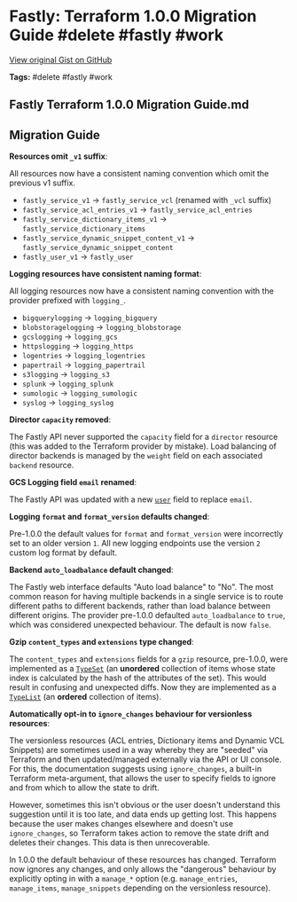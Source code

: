# Fastly: Terraform 1.0.0 Migration Guide #delete #fastly #work

[View original Gist on GitHub](https://gist.github.com/Integralist/b4c3231f0c95d59cf977c2911125a0a4)

**Tags:** #delete #fastly #work

## Fastly Terraform 1.0.0 Migration Guide.md

## Migration Guide

**Resources omit `_v1` suffix**:

All resources now have a consistent naming convention which omit the previous v1 suffix.

- `fastly_service_v1` -> `fastly_service_vcl` (renamed with `_vcl` suffix)
- `fastly_service_acl_entries_v1` -> `fastly_service_acl_entries`
- `fastly_service_dictionary_items_v1` -> `fastly_service_dictionary_items`
- `fastly_service_dynamic_snippet_content_v1` -> `fastly_service_dynamic_snippet_content`
- `fastly_user_v1` -> `fastly_user`

**Logging resources have consistent naming format**:

All logging resources now have a consistent naming convention with the provider prefixed with `logging_`.

- `bigquerylogging` -> `logging_bigquery`
- `blobstoragelogging` -> `logging_blobstorage`
- `gcslogging` -> `logging_gcs`
- `httpslogging` -> `logging_https`
- `logentries` -> `logging_logentries`
- `papertrail` -> `logging_papertrail`
- `s3logging` -> `logging_s3`
- `splunk` -> `logging_splunk`
- `sumologic` -> `logging_sumologic`
- `syslog` -> `logging_syslog`

**Director `capacity` removed**:

The Fastly API never supported the `capacity` field for a `director` resource (this was added to the Terraform provider by mistake). Load balancing of director backends is managed by the `weight` field on each associated `backend` resource.

**GCS Logging field `email` renamed**:

The Fastly API was updated with a new [`user`](https://developer.fastly.com/reference/api/logging/gcs/) field to replace `email`.

**Logging `format` and `format_version` defaults changed**:

Pre-1.0.0 the default values for `format` and `format_version` were incorrectly set to an older version `1`. All new logging endpoints use the version `2` custom log format by default.

**Backend `auto_loadbalance` default changed**:

The Fastly web interface defaults "Auto load balance" to "No". The most common reason for having multiple backends in a single service is to route different paths to different backends, rather than load balance between different origins. The provider pre-1.0.0 defaulted `auto_loadbalance` to `true`, which was considered unexpected behaviour. The default is now `false`.

**Gzip `content_types` and `extensions` type changed**:

The `content_types` and `extensions` fields for a `gzip` resource, pre-1.0.0, were implemented as a [`TypeSet`](https://www.terraform.io/plugin/sdkv2/schemas/schema-types#typeset) (an **unordered** collection of items whose state index is calculated by the hash of the attributes of the set). This would result in confusing and unexpected diffs. Now they are implemented as a [`TypeList`](https://www.terraform.io/plugin/sdkv2/schemas/schema-types#typelist) (an **ordered** collection of items).

**Automatically opt-in to `ignore_changes` behaviour for versionless resources**:

The versionless resources (ACL entries, Dictionary items and Dynamic VCL Snippets) are sometimes used in a way whereby they are "seeded" via Terraform and then updated/managed externally via the API or UI console. For this, the documentation suggests using `ignore_changes`, a built-in Terraform meta-argument, that allows the user to specify fields to ignore and from which to allow the state to drift.

However, sometimes this isn't obvious or the user doesn't understand this suggestion until it is too late, and data ends up getting lost. This happens because the user makes changes elsewhere and doesn't use `ignore_changes`, so Terraform takes action to remove the state drift and deletes their changes. This data is then unrecoverable.

In 1.0.0 the default behaviour of these resources has changed. Terraform now ignores any changes, and only allows the "dangerous" behaviour by explicitly opting in with a `manage_*` option (e.g. `manage_entries`, `manage_items`, `manage_snippets` depending on the versionless resource).

